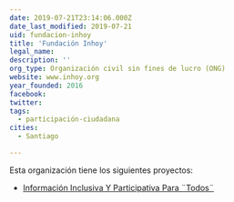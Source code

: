 ```yaml
---
date: 2019-07-21T23:14:06.000Z
date_last_modified: 2019-07-21
uid: fundacion-inhoy
title: 'Fundación Inhoy'
legal_name: 
description: ''
org_type: Organización civil sin fines de lucro (ONG)
website: www.inhoy.org
year_founded: 2016
facebook: 
twitter: 
tags:
  - participación-ciudadana
cities: 
  - Santiago

---
```


Esta organización tiene los siguientes proyectos:

- [Información Inclusiva Y Participativa Para ¨Todos¨](/proyectos/informacion-inclusiva-y-participativa-para-todos)
